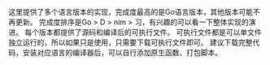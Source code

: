 这里提供了多个语言版本的实现，完成度最高的是Go语言版本，其他版本可能不再更新。
完成度排序是Go > D > nim > 习，有兴趣的可以看一下整体实现的演进。
每个版本都提供了源码和编译后的可执行文件。
可执行文件都是可以单文件独立运行的，所以如果只是使用，只需要下载可执行文件即可。
建议下载完整代码，安装对应语言的编译器后，可以自行添加原生函数、打包脚本。






